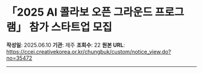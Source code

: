# 「2025 AI 콜라보 오픈 그라운드 프로그램」 참가 스타트업 모집

**작성일**: 2025.06.10
**기관**: 제주
**조회수**: 22
**원본 URL**: https://ccei.creativekorea.or.kr/chungbuk/custom/notice_view.do?no=35472

---



